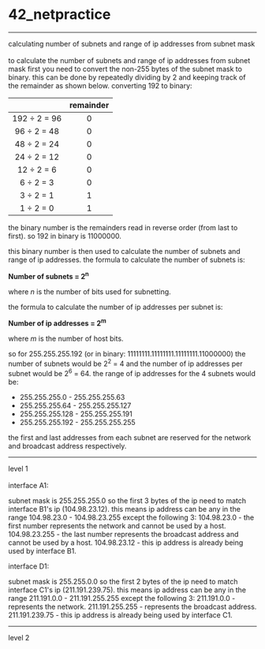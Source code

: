 # 42_netpractice

------------------------------------------
calculating number of subnets and range of ip addresses from subnet mask
<br><br>
to calculate the number of subnets and range of ip addresses from subnet mask first you need to convert the non-255 bytes of the subnet mask to binary.
this can be done by repeatedly dividing by 2 and keeping track of the remainder as shown below.
converting 192 to binary:

|	| remainder |
|:----:|:----:|
| 192 ÷ 2 = 96 | 0 |
| 96 ÷ 2 = 48 | 0 |
| 48 ÷ 2 = 24 | 0 |
| 24 ÷ 2 = 12 | 0 |
| 12 ÷ 2 = 6 | 0 |
| 6 ÷ 2 = 3 | 0 |
| 3 ÷ 2 = 1 | 1 |
| 1 ÷ 2 = 0 | 1 |

the binary number is the remainders read in reverse order (from last to first).
so 192 in binary is 11000000.

this binary number is then used to calculate the number of subnets and range of ip addresses.
the formula to calculate the number of subnets is:

**Number of subnets = 2<sup>n</sup>**

where *n* is the number of bits used for subnetting.

the formula to calculate the number of ip addresses per subnet is:

**Number of ip addresses = 2<sup>m</sup>**

where *m* is the number of host bits.

so for 255.255.255.192 (or in binary: 11111111.11111111.11111111.11000000)
the number of subnets would be 2<sup>2</sup> = 4 and the number of ip addresses per subnet would be 2<sup>6</sup> = 64.
the range of ip addresses for the 4 subnets would be:
- 255.255.255.0 - 255.255.255.63
- 255.255.255.64 - 255.255.255.127
- 255.255.255.128 - 255.255.255.191
- 255.255.255.192 - 255.255.255.255

the first and last addresses from each subnet are reserved for the network and broadcast address respectively.

------------------------------------------
level 1
<br><br>
interface A1:

subnet mask is 255.255.255.0 so the first 3 bytes of the ip need to match interface B1's ip (104.98.23.12).
this means ip address can be any in the range 104.98.23.0 - 104.98.23.255 except the following 3:
104.98.23.0 - the first number represents the network and cannot be used by a host.
104.98.23.255 - the last number represents the broadcast address and cannot be used by a host.
104.98.23.12 - this ip address is already being used by interface B1.

interface D1:

subnet mask is 255.255.0.0 so the first 2 bytes of the ip need to match interface C1's ip (211.191.239.75).
this means ip address can be any in the range 211.191.0.0 - 211.191.255.255 except the following 3:
211.191.0.0 - represents the network.
211.191.255.255 - represents the broadcast address.
211.191.239.75 - this ip address is already being used by interface C1.

------------------------------------------
level 2
